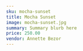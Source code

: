 ```yaml
---
sku: mocha-sunset
title: Mocha Sunset
image: mocha-sunset.jpg
summary: Summary blurb here
price: 250.00
vendor: Annette Bezor
---
```

